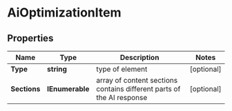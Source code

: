 # AiOptimizationItem


## Properties

| Name | Type | Description | Notes |
|------------ | ------------- | ------------- | -------------|
**Type** | **string** | type of element |[optional]|
**Sections** | **IEnumerable<LlmMessageSectionInfo>** | array of content sections<br>contains different parts of the AI response |[optional]|